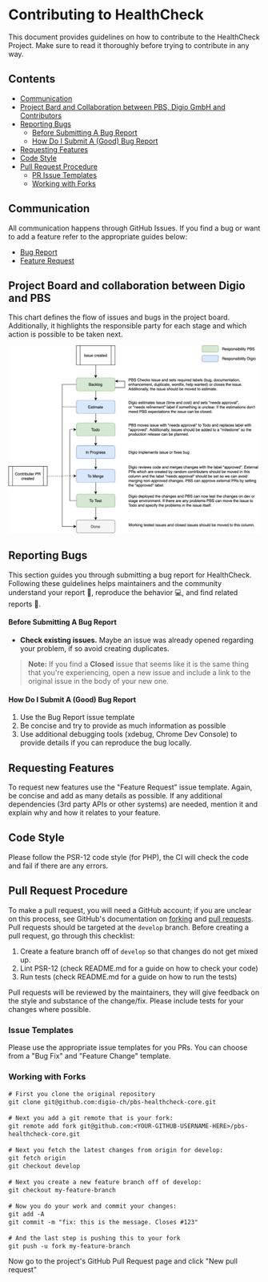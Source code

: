 # Contributing to HealthCheck

This document provides guidelines on how to contribute to the HealthCheck Project. 
Make sure to read it thoroughly before trying to contribute in any way.

## Contents

- [Communication](#communication)
- [Project Bard and Collaboration between PBS, Digio GmbH and Contributors](#project-board-and-collaboration-between-digio-and-pbs)
- [Reporting Bugs](#reporting-bugs)
    - [Before Submitting A Bug Report](#before-submitting-a-bug-report)
    - [How Do I Submit A (Good) Bug Report](#how-do-i-submit-a-good-bug-report)
- [Requesting Features](#requesting-features)
- [Code Style](#code-style)
- [Pull Request Procedure](#pull-request-procedure)
    - [PR Issue Templates](#issue-templates)
    - [Working with Forks](#working-with-forks)

## Communication

All communication happens through GitHub Issues. If you find a bug or want to add a feature refer to the 
appropriate guides below: 
- [Bug Report](#reporting-bugs)
- [Feature Request](#requesting-features)

## Project Board and collaboration between Digio and PBS 

This chart defines the flow of issues and bugs in the project board. 
Additionally, it highlights the responsible party for each stage and which action is possible to be taken next.

![collaboration](../docs/assets/collaboration.png)

## Reporting Bugs

This section guides you through submitting a bug report for HealthCheck. 
Following these guidelines helps maintainers and the community understand your report :pencil:, reproduce the 
behavior :computer:, and find related reports :mag_right:.

#### Before Submitting A Bug Report

* **Check existing issues.** Maybe an issue was already opened regarding your problem, if so avoid creating duplicates.

> **Note:** If you find a **Closed** issue that seems like it is the same thing that you're experiencing, open
> a new issue and include a link to the original issue in the body of your new one.

#### How Do I Submit A (Good) Bug Report

1. Use the Bug Report issue template
2. Be concise and try to provide as much information as possible
3. Use additional debugging tools (xdebug, Chrome Dev Console) to provide details if you can reproduce the bug locally.

## Requesting Features

To request new features use the "Feature Request" issue template. Again, be concise and add as many details as possible.
If any additional dependencies (3rd party APIs or other systems) are needed, mention it and explain why and how it
relates to your feature.

## Code Style

Please follow the PSR-12 code style (for PHP), the CI will check the code and fail if there are any errors. 

## Pull Request Procedure

To make a pull request, you will need a GitHub account; if you are unclear on
this process, see GitHub's documentation on
[forking](https://help.github.com/articles/fork-a-repo) and
[pull requests](https://help.github.com/articles/using-pull-requests). Pull
requests should be targeted at the `develop` branch. Before creating a pull
request, go through this checklist:

1. Create a feature branch off of `develop` so that changes do not get mixed up.
2. Lint PSR-12 (check README.md for a guide on how to check your code)
3. Run tests (check README.md for a guide on how to run the tests)

Pull requests will be reviewed by the maintainers, they will give
feedback on the style and substance of the change/fix.
Please include tests for your changes where possible.

### Issue Templates

Please use the appropriate issue templates for you PRs. You can choose from a "Bug Fix" and "Feature Change" template.

### Working with Forks

```
# First you clone the original repository
git clone git@github.com:digio-ch/pbs-healthcheck-core.git

# Next you add a git remote that is your fork:
git remote add fork git@github.com:<YOUR-GITHUB-USERNAME-HERE>/pbs-healthcheck-core.git

# Next you fetch the latest changes from origin for develop:
git fetch origin
git checkout develop

# Next you create a new feature branch off of develop:
git checkout my-feature-branch

# Now you do your work and commit your changes:
git add -A
git commit -m "fix: this is the message. Closes #123"

# And the last step is pushing this to your fork
git push -u fork my-feature-branch
```

Now go to the project's GitHub Pull Request page and click "New pull request"

